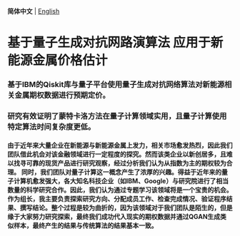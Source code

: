 **简体中文** | [English](./readme.en.md)
# 基于量子生成对抗网路演算法 应用于新能源金属价格估计
### 基于IBM的Qiskit库与量子平台使用量子生成对抗网络算法对新能源相关金属期权数据进行预期定价。
### **研究有效证明了蒙特卡洛方法在量子计算领域实用，且量子计算使用特定算法时间复杂度更低。**
#### 由于近年来大量企业在新能源与新能源金属上发力，相关市场愈发热烈，因此我们团队借此机会对该金融领域进行一定程度的探究。然而该类企业以新创居多，且难以找寻可靠的现货产品进行研究观察，经过分析我们认为从指数为主的期权较为合理。 同时，我们团队对量子计算这一概念产生了浓厚的兴趣。得益于近年来的量子计算机愈发强大，各大知名科技企业（如IBM、Google）与研究院进行了相当数量的科学研究合作。因此，我们认为通过专题学习该领域将是一个宝贵的机会。作为组长，我主要负责探索研究方向、分配成员工作、检查完成情况、验证程序结果、撰写结论。整个过程是较为曲折的，因为该领域对于我们团队是陌生的，但是缘于大家努力研究探索，最终我们成功代入现实的期权数据并通过QGAN生成类似样本，最终产生的结果与传统算法的结果基本一致。